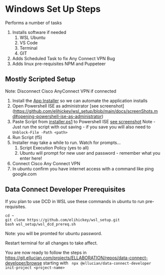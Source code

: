# Windows Set Up Steps

Performs a number of tasks
1. Installs software if needed
    1. WSL Ubuntu 
    1. VS Code
    1. Terminal
    1. GIT
1. Adds Scheduled Task to fix Any Connect VPN Bug
1. Adds linux pre-requisites NPM and Puppeteer


## Mostly Scripted Setup

Note: Disconnect Cisco AnyConnect VPN if connected
1. Install the [App Installer](https://www.microsoft.com/en-us/p/app-installer/9nblggh4nns1) so we can automate the application installs
1. Open Powershell ISE as administrator [see screenshot] (https://github.com/elihickey/wsl_setup/blob/main/docs/screenShots.md#opening-powershell-ise-as-administrator)
1. Paste Script from [installer.ps1](https://raw.githubusercontent.com/elihickey/wsl_setup/main/installer.ps1) to Powershell ISE [see screenshot](https://github.com/elihickey/wsl_setup/blob/main/docs/screenShots.md#scripts-in-ise)
    Note - Just run the script with out saving - if you save you will also need to `Unblock-File -Path <path>`
1. Run Script (f5)
1. Installer may take a while to run.  Watch for prompts...
    1. Script Execution Policy (yes to all)
    2. Ubuntu will prompt for new user and password - remember what you enter here!  
1. Connect Cisco Any Connect VPN
1. In ubuntu confirm you have internet access with a command like ping google.com


## Data Connect Developer Prerequisites

If you plan to use DCD in WSL use these commands in ubuntu to run pre-requisites.
```
cd ~
git clone https://github.com/elihickey/wsl_setup.git
bash wsl_setup/wsl_dcd_prereq.sh
```
Note: you will be promted for ubuntu password.

Restart terminal for all changes to take affect.

You are now ready to follow the steps in https://git.ellucian.com/projects/ELLABORATION/repos/data-connect-developer/browse  starting with
` npx @ellucian/data-connect-developer init-project <project-name>`


